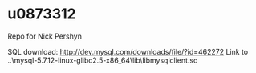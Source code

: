 # u0873312
Repo for Nick Pershyn

SQL download: http://dev.mysql.com/downloads/file/?id=462272
Link to 
..\mysql-5.7.12-linux-glibc2.5-x86_64\lib\libmysqlclient.so
